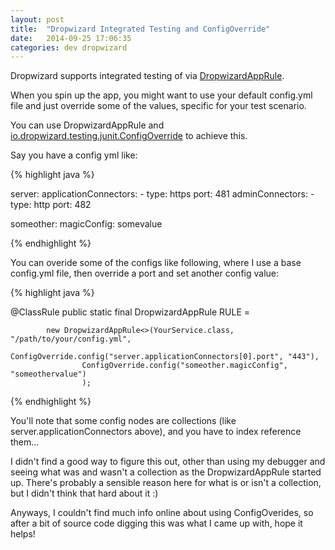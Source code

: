 ```yaml
---
layout: post
title:  "Dropwizard Integrated Testing and ConfigOverride"
date:   2014-09-25 17:06:35
categories: dev dropwizard
---
```


Dropwizard supports integrated testing of via [DropwizardAppRule][dwintegratedtesting].

When you spin up the app, you might want to use your default config.yml file and just override some of the values, specific for your test scenario. 

You can use DropwizardAppRule and [io.dropwizard.testing.junit.ConfigOverride][dwConfigOverride] to achieve this. 

Say you have a config yml like:

{% highlight java %}

server:
    applicationConnectors:
       - type: https
         port: 481
    adminConnectors:
       - type: http
         port: 482

someother:
    magicConfig: somevalue

{% endhighlight %}

You can overide some of the configs like following, where I use a base config.yml file, then override a port and set another config value: 

{% highlight java %}
 
   @ClassRule
    public static final DropwizardAppRule<YourConfig> RULE =
    
            new DropwizardAppRule<>(YourService.class, "/path/to/your/config.yml",
                    ConfigOverride.config("server.applicationConnectors[0].port", "443"),           
                    ConfigOverride.config("someother.magicConfig", "someothervalue")
                    );

{% endhighlight %}

You'll note that some config nodes are collections (like server.applicationConnectors above), and you have to index reference them... 

I didn't find a good way to figure this out, other than using my debugger and seeing what was and wasn't a collection as the DropwizardAppRule started up. 
There's probably a sensible reason here for what is or isn't a collection, but I didn't think that hard about it :) 

Anyways, I couldn't find much info online about using ConfigOverides, so after a bit of source code digging this was what I came up with, hope it helps!

[dwintegratedtesting]: http://dropwizard.io/manual/testing.html#integrated-testing
[dwConfigOverride]: https://github.com/dropwizard/dropwizard/blob/master/dropwizard-testing/src/main/java/io/dropwizard/testing/junit/ConfigOverride.java

